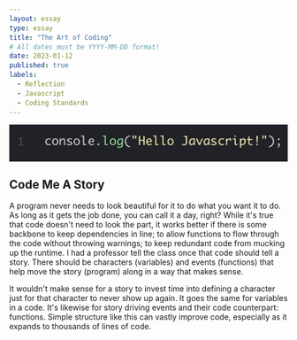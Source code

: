 ```yaml
---
layout: essay
type: essay
title: "The Art of Coding"
# All dates must be YYYY-MM-DD format!
date: 2023-01-12
published: true
labels:
  - Reflection
  - Javascript
  - Coding Standards
---
```


<img class="img-fluid" src="../img/hello-java.jpeg" alt="Picture" style="display: block; margin: 0 auto" />

## Code Me A Story
A program never needs to look beautiful for it to do what you want it to do. As long as it gets the job done, you can call it a day, right? While it's true that code doesn't need to look the part, it works better if there is some backbone to keep dependencies in line; to allow functions to flow through the code without throwing warnings; to keep redundant code from mucking up the runtime. I had a professor tell the class once that code should tell a story. There should be characters (variables) and events (functions) that help move the story (program) along in a way that makes sense. 

It wouldn't make sense for a story to invest time into defining a character just for that character to never show up again. It goes the same for variables in a code. It's likewise for story driving events and their code counterpart: functions. Simple structure like this can vastly improve code, especially as it expands to thousands of lines of code.

